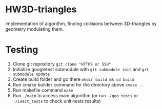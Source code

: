# HW3D-triangles
Implementation of algorithm, finding collisions between 3D-triangles by geometry modulating them.

# Testing
1. Clone git repository `git clone "HTTPS or SSH"`
2. Initialize googletest submodule with `git submodule init` and `git submodule update`
3. Create build folder and go there `mkdir build && cd build`
4. Run cmake builder command for the directory above `cmake ..`
5. Run makefile command `make`
6. Run `./main` to access main algorithm (or run `./geo_tests` or `./isect_tests` to check unit-tests results)
